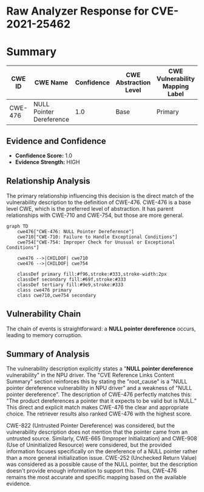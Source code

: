 # Raw Analyzer Response for CVE-2021-25462

# Summary
| CWE ID | CWE Name | Confidence | CWE Abstraction Level | CWE Vulnerability Mapping Label | CWE-Vulnerability Mapping Notes |
|---|---|---|---|---|---|
| CWE-476 | NULL Pointer Dereference | 1.0 | Base | Primary | Allowed |

## Evidence and Confidence

*   **Confidence Score:** 1.0
*   **Evidence Strength:** HIGH

## Relationship Analysis
The primary relationship influencing this decision is the direct match of the vulnerability description to the definition of CWE-476. CWE-476 is a base level CWE, which is the preferred level of abstraction. It has parent relationships with CWE-710 and CWE-754, but those are more general.

```mermaid
graph TD
    cwe476["CWE-476: NULL Pointer Dereference"]
    cwe710["CWE-710: Failure to Handle Exceptional Conditions"]
    cwe754["CWE-754: Improper Check for Unusual or Exceptional Conditions"]
    
    cwe476 -->|CHILDOF| cwe710
    cwe476 -->|CHILDOF| cwe754
    
    classDef primary fill:#f96,stroke:#333,stroke-width:2px
    classDef secondary fill:#69f,stroke:#333
    classDef tertiary fill:#9e9,stroke:#333
    class cwe476 primary
    class cwe710,cwe754 secondary
```

## Vulnerability Chain
The chain of events is straightforward: a **NULL pointer dereference** occurs, leading to memory corruption.

## Summary of Analysis
The vulnerability description explicitly states a "**NULL pointer dereference** vulnerability" in the NPU driver. The "CVE Reference Links Content Summary" section reinforces this by stating the "root_cause" is a "NULL pointer dereference vulnerability in NPU driver" and a weakness of "NULL pointer dereference". The description of CWE-476 perfectly matches this: "The product dereferences a pointer that it expects to be valid but is NULL." This direct and explicit match makes CWE-476 the clear and appropriate choice. The retriever results also ranked CWE-476 with the highest score.

CWE-822 (Untrusted Pointer Dereference) was considered, but the vulnerability description does not mention that the pointer came from an untrusted source. Similarly, CWE-665 (Improper Initialization) and CWE-908 (Use of Uninitialized Resource) were considered, but the provided information focuses specifically on the dereference of a NULL pointer rather than a more general initialization issue. CWE-252 (Unchecked Return Value) was considered as a possible cause of the NULL pointer, but the description doesn't provide enough information to support this. Thus, CWE-476 remains the most accurate and specific mapping based on the available evidence.